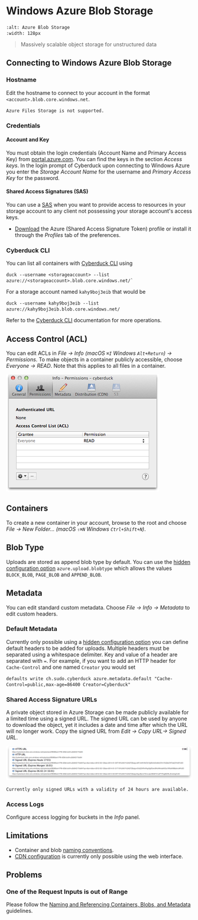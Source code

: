 Windows Azure Blob Storage
====

```{image} _images/azure.png
:alt: Azure Blob Storage
:width: 128px
```

> Massively scalable object storage for unstructured data

## Connecting to Windows Azure Blob Storage

### Hostname

Edit the hostname to connect to your account in the format `<account>.blob.core.windows.net`.

```{warning}
Azure Files Storage is not supported.
```

### Credentials

#### Account and Key

You must obtain the login credentials (Account Name and Primary Access Key) from [portal.azure.com](https://portal.azure.com/). You can find the keys in the section *Access keys*. In the login prompt of Cyberduck upon connecting to Windows Azure you enter the *Storage Account Name* for the username and *Primary Access Key* for the password.

#### Shared Access Signatures (SAS)

You can use a [SAS](https://docs.microsoft.com/en-us/azure/storage/common/storage-sas-overview) when you want to provide access to resources in your storage account to any client not possessing your storage account's access keys.

- [Download](https://github.com/iterate-ch/cyberduck/raw/master/profiles/Azure%20(Shared%20Access%20Signature%20Token).cyberduckprofile) the Azure (Shared Access Signature Token) profile or install it through the *Profiles* tab of the preferences.

### Cyberduck CLI

You can list all containers with [Cyberduck CLI](https://duck.sh/) using

	duck --username <storageaccount> --list azure://<storageaccount>.blob.core.windows.net/`

For a storage account named `kahy9boj3eib` that would be 

	duck --username kahy9boj3eib --list azure://kahy9boj3eib.blob.core.windows.net/

Refer to the [Cyberduck CLI](../cli/index.md) documentation for more operations.

## Access Control (ACL)

You can edit ACLs in *File → Info (macOS `⌘I` Windows `Alt+Return`) → Permissions*. To make objects in a container publicly accessible, choose *Everyone → READ*. Note that this applies to all files in a container.

![ACLs](_images/Azure_ACLs.png)

## Containers

To create a new container in your account, browse to the root and choose *File → New Folder... (macOS `⇧⌘N` Windows `Ctrl+Shift+N`)*.

## Blob Type
Uploads are stored as append blob type by default. You can use the [hidden configuration option](../cyberduck/preferences.md#hidden-configuration-options) `azure.upload.blobtype` which allows the values `BLOCK_BLOB`, `PAGE_BLOB` and `APPEND_BLOB`.

## Metadata

You can edit standard custom metadata. Choose *File → Info → Metadata* to edit custom headers.

### Default Metadata

Currently only possible using a [hidden configuration option](../cyberduck/preferences.md#hidden-configuration-options) you can define default headers to be added for uploads. Multiple headers must be separated using a whitespace delimiter. Key and value of a header are separated with `=`. For example, if you want to add an HTTP header for `Cache-Control` and one named `Creator` you would set

	defaults write ch.sudo.cyberduck azure.metadata.default "Cache-Control=public,max-age=86400 Creator=Cyberduck"

### Shared Access Signature URLs

A private object stored in Azure Storage can be made publicly available for a limited time using a signed URL. The signed URL can be used by anyone to download the object, yet it includes a date and time after which the URL will no longer work. Copy the signed URL from *Edit → Copy URL→ Signed URL*.

![Shared Access Signature URLs](_images/Azure_Shared_Access_Signature_URLs.png)

```{Note}
Currently only signed URLs with a validity of 24 hours are available.
```

### Access Logs

Configure access logging for buckets in the *Info* panel.

## Limitations

- Container and blob [naming conventions](https://docs.microsoft.com/en-us/rest/api/storageservices/Naming-and-Referencing-Containers--Blobs--and-Metadata).
- [CDN configuration](https://docs.microsoft.com/en-us/azure/cdn/cdn-create-new-endpoint) is currently only possible using the web interface.

## Problems

### One of the Request Inputs is out of Range

Please follow the [Naming and Referencing Containers, Blobs, and Metadata](https://docs.microsoft.com/en-us/rest/api/storageservices/Naming-and-Referencing-Containers--Blobs--and-Metadata) guidelines.